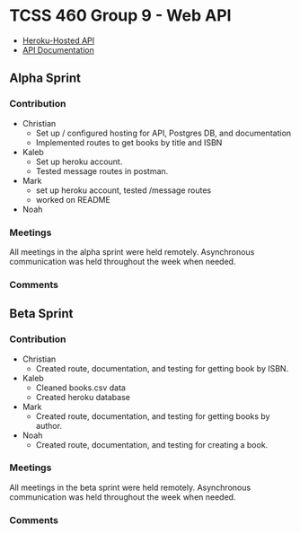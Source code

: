 # TCSS 460 Group 9 - Web API

- [Heroku-Hosted API](https://group9-tcss460-web-api-84fb72a7d497.herokuapp.com/)
- [API Documentation](https://cbonnalie.github.io/tcss460-web-api/)

## Alpha Sprint

### Contribution

- Christian
    - Set up / configured hosting for API, Postgres DB, and documentation
    - Implemented routes to get books by title and ISBN
- Kaleb
    - Set up heroku account.
    - Tested message routes in postman.
- Mark
    - set up heroku account, tested /message routes
    - worked on README
- Noah

### Meetings

All meetings in the alpha sprint were held remotely. Asynchronous communication was held
throughout the week when needed.

### Comments

## Beta Sprint

### Contribution

- Christian
    - Created route, documentation, and testing for getting book by ISBN.
- Kaleb
    - Cleaned books.csv data
    - Created heroku database
- Mark
    - Created route, documentation, and testing for getting books by author.
- Noah
    - Created route, documentation, and testing for creating a book.

### Meetings

All meetings in the beta sprint were held remotely. Asynchronous communication was held
throughout the week when needed.

### Comments
